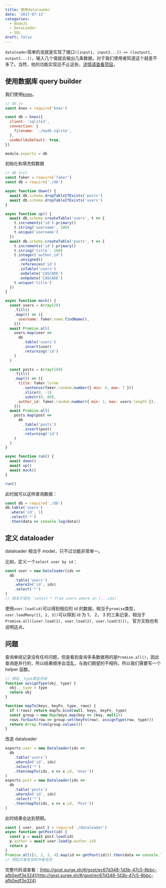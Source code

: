 ```yaml
---
title: 使用dataloader
date: '2017-07-13'
categories:
  - NodeJS
  - DataLoader
  - SQL
draft: false
---
```


`dataloader`简单的说就是实现了接口`([input1, input2...]) => ([output1, output2...])`，输入几个值就会输出几条数据，对于我们使用者知道这个就差不多了。当然，他的功能实现远不止这些，[详情请查看项目](https://github.com/facebook/dataloader)。

<!--more-->

## 使用数据库 query builder

我们使用[knex](https://github.com/tgriesser/knex)。

```js
// db.js
const knex = require('knex')

const db = knex({
  client: 'sqlite3',
  connection: {
    filename: './mydb.sqlite',
  },
  useNullAsDefault: true,
})

module.exports = db
```

初始化和填充假数据

```js
// db init
const faker = require('faker')
const db = require('./db')

async function down() {
  await db.schema.dropTableIfExists('posts')
  await db.schema.dropTableIfExists('users')
}

async function up() {
  await db.schema.createTable('users', t => {
    t.increments('id').primary()
    t.string('username', 100)
    t.unique('username')
  })
  await db.schema.createTable('posts', t => {
    t.increments('id').primary()
    t.string('title', 100)
    t.integer('author_id')
      .unsigned()
      .references('id')
      .inTable('users')
      .onDelete('CASCADE')
      .onUpdate('CASCADE')
    t.unique('title')
  })
}

async function mock() {
  const users = Array(20)
    .fill()
    .map(() => ({
      username: faker.name.findName(),
    }))
  await Promise.all(
    users.map(user =>
      db
        .table('users')
        .insert(user)
        .returning('id')
    )
  )

  const posts = Array(100)
    .fill()
    .map(() => ({
      title: faker.lorem
        .sentence(faker.random.number({ min: 4, max: 7 }))
        .slice(0, -1)
        .substr(0, 80),
      author_id: faker.random.number({ min: 1, max: users.length }),
    }))
  await Promise.all(
    posts.map(post =>
      db
        .table('posts')
        .insert(post)
        .returning('id')
    )
  )
}

async function run() {
  await down()
  await up()
  await mock()
}

run()
```

此时就可以这样查询数据：

```js
const db = require('./db')
db.table('users')
  .where('id', 1)
  .select('*')
  .then(data => console.log(data))
```

## 定义 dataloader

dataloader 相当于 model，只不过功能非常单一。

比如，定义一个`select user by id`：

```js
const user = new Dataloader(ids =>
  db
    .table('users')
    .whereIn('id', ids)
    .select('*')
)
// 相当于语句 `select * from users where in (...ids)`
```

使用`user.load(id)`可以得到相应的 id 的数据，相当于`promise`类型， `user.loadMany([1, 2, 3])`可以得到 id 为 1， 2， 3 的三条记录，相当于`Promise.all([user.load(1), user.load(2), user.load(3)])`， 官方文档也有说明这点。

## 问题

查询单挑记录没有任何问题，但是看到查询多条数据用的是`Promise.all()`，因此查询是并行的，所以结果顺序会混乱，与我们期望的不相符。所以我们需要写一个 helper 函数。

```js
// 增加__type类型字段
function assignType(obj, type) {
  obj.__type = type
  return obj
}

function mapTo(keys, keyFn, type, rows) {
  if (!rows) return mapTo.bind(null, keys, keyFn, type)
  const group = new Map(keys.map(key => [key, null]))
  rows.forEach(row => group.set(keyFn(row), assignType(row, type)))
  return Array.from(group.values())
}
```

改造 dataloader

```js
exports.user = new Dataloader(ids =>
  db
    .table('users')
    .whereIn('id', ids)
    .select('*')
    .then(mapTo(ids, x => x.id, 'User'))
)
exports.post = new Dataloader(ids =>
  db
    .table('posts')
    .whereIn('id', ids)
    .select('*')
    .then(mapTo(ids, x => x.id, 'Post'))
)
```

此时结果会达到预期。

```js
const { user, post } = require('./dataloader')
async function getPost(id) {
  const p = await post.load(id)
  p.author = await user.load(p.author_id)
  return p
}
Promise.all([1, 2, 3, 4].map(id => getPost(id))).then(data => console.log(data))
// 得到文章信息和作者信息
```

完整代码请查看：[http://gost.surge.sh/#/gost/ec67d348-1d3b-47c5-8bbc-afb0edf3e324](http://gost.surge.sh/#/gost/ec67d348-1d3b-47c5-8bbc-afb0edf3e324)

